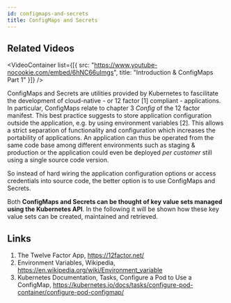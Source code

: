 ```yaml
---
id: configmaps-and-secrets
title: ConfigMaps and Secrets
---
```


## Related Videos
<VideoContainer
  list={[{
   src: "https://www.youtube-nocookie.com/embed/6hNC66uImgs",
   title: "Introduction & ConfigMaps Part 1"
  }]}
/>

ConfigMaps and Secrets are utilities provided by Kubernetes to fascilitate the development of cloud-native - or 12 factor [1] compliant - applications. In particular, ConfigMaps relate to chapter 3 *Config* of the 12 factor manifest. This best practice suggests to store application configuration outside the application, e.g. by using environment variables [2]. This allows a strict separation of functionality and configuration which increases the portability of applications. An application can thus be operated from the same code base among different environments such as staging & production or the application could even be deployed *per customer* still using a single source code version.

So instead of hard wiring the application configuration options or access credentials into source code, the better option is to use ConfigMaps and Secrets.

Both **ConfigMaps and Secrets can be thought of key value sets managed using the Kubernetes API**. In the following it will be shown how these key value sets can be created, maintained and retrieved.

## Links

1. The Twelve Factor App, https://12factor.net/
2. Environment Variables, Wikipedia, https://en.wikipedia.org/wiki/Environment_variable
3. Kubernetes Documentation, Tasks, Configure a Pod to Use a ConfigMap, https://kubernetes.io/docs/tasks/configure-pod-container/configure-pod-configmap/
